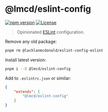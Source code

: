 # @lmcd/eslint-config

[![npm version](https://badge.fury.io/js/%40lachlanmcdonald%2Feslint-config-eslint.svg)](https://badge.fury.io/js/%40lachlanmcdonald%2Feslint-config-eslint)
[![License](https://img.shields.io/npm/l/@lachlanmcdonald/eslint-config-eslint)](https://github.com/lachlanmcdonald/eslint-config-eslint/blob/master/LICENSE)

> Opinionated [ESLint](https://eslint.org/) configuration.

Remove any old package:

```sh
pnpm rm @lachlanmcdonald/eslint-config-eslint
```

Install latest version:

```sh
pnpm i --D @lmcd/eslint-config
```

Add to `.eslintrc.json` or similar:

```json
{
    "extends": [
	    "@lmcd/eslint-config"
    ]
}
```
